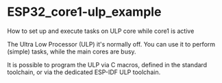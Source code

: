 # ESP32_core1-ulp_example
How to set up and execute tasks on ULP core while core1 is active

The Ultra Low Processor (ULP) it's normally off. You can use it to perform (simple) tasks, while the main cores are busy.

It is possible to program the ULP via C macros, defined in the standard toolchain, or via the dedicated ESP-IDF ULP toolchain.

